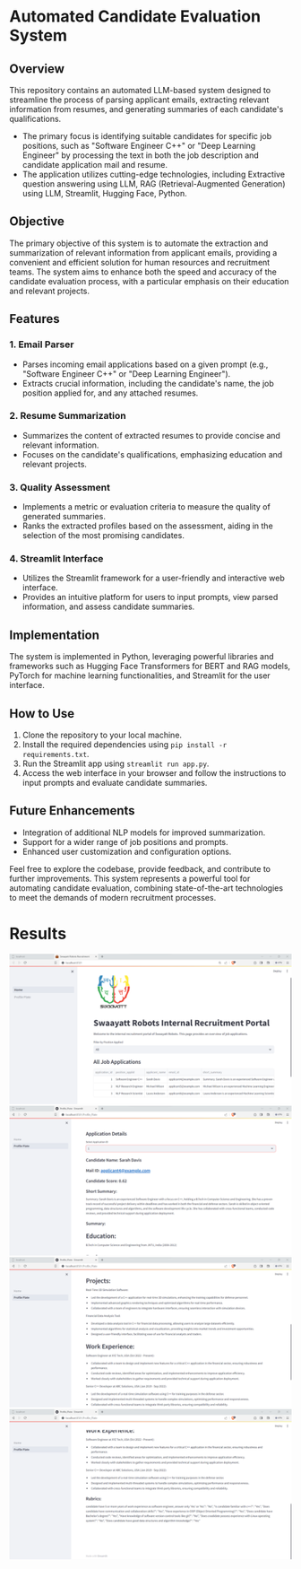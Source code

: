 # Automated Candidate Evaluation System

## Overview

This repository contains an automated LLM-based system designed to streamline the process of parsing applicant emails, extracting relevant information from resumes, and generating summaries of each candidate's qualifications. 
- The primary focus is identifying suitable candidates for specific job positions, such as "Software Engineer C++" or "Deep Learning Engineer" by processing the text in both the job description and candidate application mail and resume.
-  The application utilizes cutting-edge technologies, including Extractive question answering using LLM, RAG (Retrieval-Augmented Generation) using LLM, Streamlit, Hugging Face, Python.

## Objective

The primary objective of this system is to automate the extraction and summarization of relevant information from applicant emails, providing a convenient and efficient solution for human resources and recruitment teams. The system aims to enhance both the speed and accuracy of the candidate evaluation process, with a particular emphasis on their education and relevant projects.

## Features

### 1. Email Parser

- Parses incoming email applications based on a given prompt (e.g., "Software Engineer C++" or "Deep Learning Engineer").
- Extracts crucial information, including the candidate's name, the job position applied for, and any attached resumes.

### 2. Resume Summarization

- Summarizes the content of extracted resumes to provide concise and relevant information.
- Focuses on the candidate's qualifications, emphasizing education and relevant projects.

### 3. Quality Assessment

- Implements a metric or evaluation criteria to measure the quality of generated summaries.
- Ranks the extracted profiles based on the assessment, aiding in the selection of the most promising candidates.

### 4. Streamlit Interface

- Utilizes the Streamlit framework for a user-friendly and interactive web interface.
- Provides an intuitive platform for users to input prompts, view parsed information, and assess candidate summaries.

## Implementation

The system is implemented in Python, leveraging powerful libraries and frameworks such as Hugging Face Transformers for BERT and RAG models, PyTorch for machine learning functionalities, and Streamlit for the user interface.

## How to Use

1. Clone the repository to your local machine.
2. Install the required dependencies using `pip install -r requirements.txt`.
3. Run the Streamlit app using `streamlit run app.py`.
4. Access the web interface in your browser and follow the instructions to input prompts and evaluate candidate summaries.

## Future Enhancements

- Integration of additional NLP models for improved summarization.
- Support for a wider range of job positions and prompts.
- Enhanced user customization and configuration options.

Feel free to explore the codebase, provide feedback, and contribute to further improvements. This system represents a powerful tool for automating candidate evaluation, combining state-of-the-art technologies to meet the demands of modern recruitment processes.




# Results

![home_screen](images/home_screen.png)
<br>
![detailed_screen1](images/datailed_screen1.png)
<br>
![detailed_screen2](images/datailed_screen2.png)
<br>
![detailed_screen3](images/datailed_screen3.png)

